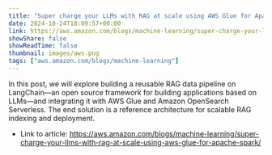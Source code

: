 ```yaml
---
title: "Super charge your LLMs with RAG at scale using AWS Glue for Apache Spark"
date: 2024-10-24T18:09:57+00:00
link: https://aws.amazon.com/blogs/machine-learning/super-charge-your-llms-with-rag-at-scale-using-aws-glue-for-apache-spark/
showShare: false
showReadTime: false
thumbnail: images/aws.png
tags: ["aws.amazon.com/blogs/machine-learning"]
---
```

In this post, we will explore building a reusable RAG data pipeline on LangChain—an open source framework for building applications based on LLMs—and integrating it with AWS Glue and Amazon OpenSearch Serverless. The end solution is a reference architecture for scalable RAG indexing and deployment.

- Link to article: https://aws.amazon.com/blogs/machine-learning/super-charge-your-llms-with-rag-at-scale-using-aws-glue-for-apache-spark/